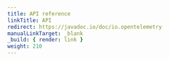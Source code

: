 ```yaml
---
title: API reference
linkTitle: API
redirect: https://javadoc.io/doc/io.opentelemetry
manualLinkTarget: _blank
_build: { render: link }
weight: 210
---
```

